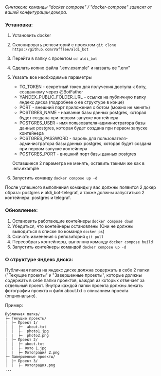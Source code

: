 _Синтаксис команды "docker compose" / "docker-compose" зависит от вашей конфигурации докера._

### Установка:
1. Установить docker
2. Склонировать репозиторий с проектом ```git clone https://github.com/Vafflee/aldi_bot```
3. Перейти в папку с проектом ```cd aldi_bot```
4. Сделать копию файла ".env.example" и назвать ее ".env"
5. Указать все необходимые параметры
	- TG_TOKEN - секретный токен для получения доступа к боту, созданному через @BotFather
	- YANDEX_PUBLIC_FOLDER_URL - ссылка на публичную папку яндекс диска (подробнее о ее структуре в конце)
	- PORT - внешний порт приложения с ботом (можно не менять)
	- POSTGRES_NAME - название базы данных postgres, которая будет создана при первом запуске контейнера
	- POSTGRES_USER - имя пользователя-администратора базы данных postgres, которая будет создана при первом запуске контейнера
	- POSTGRES_PASSWORD - пароль для пользователя-администратора базы данных postgres, которая будет создана при первом запуске контейнера
	- POSTGRES_PORT - внешний порт базы данных postgres
	
	Оставшиеся 2 параметра не менять, оставить такими же как в .env.example

5. Запустить команду ```docker compose up -d```

После успешного выполнения команды у вас должны появится 2 докер образа: postgres и aldi_bot-telegraf, а также должны запуститься 2 контейнера: postgres и telegraf.

### Обновление:
1. Остановить работающие контейнеры ```docker compose down```
2. Убедиться, что контейнеры остановлены (Они не должны выводиться в списке по команде ```docker ps```)
3. Скачать изменения с репозитория ```git pull```
4. Пересобрать контейнеры, выполнив команду ```docker compose build```
5. Запустить контейнеры командой ```docker compose up -d```

### О структуре яндекс диска:
Публичная папка на яндекс диске должна содержать в себе 2 папки ("Текущие проекты" и "Завершенные проекты", которые должны содержать в себе папки проектов, каждая из которых отвечает за отдельный проект. Внутри каждой папки проекта должны лежать фотографии проекта и файл about.txt с описанием проекта (опционально).

Пример:
```
Публичная папка/
├─ Текущие проекты/
|  ├─ Проект 1/
│  |  ├─  about.txt
│  |  ├─  photo1.jpg
│  |  ├─  photo2.png
|  ├─ Проект 2/
│  |  ├─ about.txt
│  |  ├─ Фото 1.jpg
│  |  ├─ Фотография 2.png
├─ Завершенные проекты/
|  ├─ Проект 3/
│  |  ├─ Фотография.png
...
```
